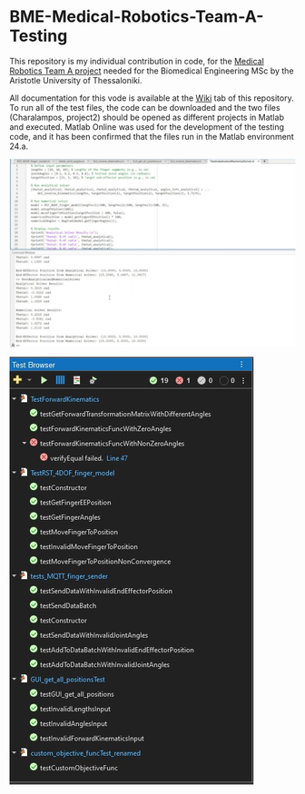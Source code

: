 # BME-Medical-Robotics-Team-A-Testing

This repository is my individual contribution in code, for the [Medical Robotics Team A project](https://github.com/maro-michailidou/BME-Medical-Robotics-Team-A) needed for the Biomedical Engineering MSc by the Aristotle University of Thessaloniki. 

All documentation for this vode is available at the [Wiki](https://github.com/maro-michailidou/BME-Medical-Robotics-Team-A-Testing/wiki) tab of this repository. To run all of the test files, the code can be downloaded and the two files (Charalampos, project2) should be opened as different projects in Matlab and executed. Matlab Online was used for the development of the testing code, and it has been confirmed that the files run in the Matlab environment 24.a. 


 ![Analytical Solver Working](/assets/testsolvers.jpg)


 ![Test Browser in Matlab showing all tests](/assets/tests.JPG)
